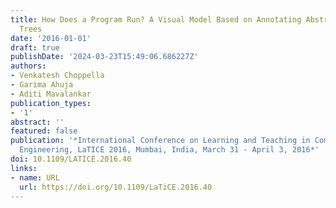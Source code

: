 ```yaml
---
title: How Does a Program Run? A Visual Model Based on Annotating Abstract Syntax
  Trees
date: '2016-01-01'
draft: true
publishDate: '2024-03-23T15:49:06.686227Z'
authors:
- Venkatesh Choppella
- Garima Ahuja
- Aditi Mavalankar
publication_types:
- '1'
abstract: ''
featured: false
publication: '*International Conference on Learning and Teaching in Computing and
  Engineering, LaTICE 2016, Mumbai, India, March 31 - April 3, 2016*'
doi: 10.1109/LATICE.2016.40
links:
- name: URL
  url: https://doi.org/10.1109/LaTiCE.2016.40
---
```


